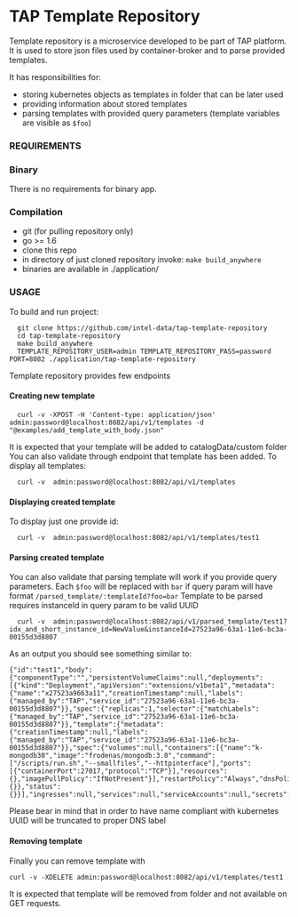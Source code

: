 # TAP Template Repository

Template repository is a microservice developed to be part of TAP platform. 
It is used to store json files used by container-broker and to parse provided templates.

It has responsibilities for:

* storing kubernetes objects as templates in folder that can be later used
* providing information about stored templates
* parsing templates with provided query parameters (template variables are visible as `$foo`)
 

### REQUIREMENTS

### Binary
There is no requirements for binary app.

### Compilation
* git (for pulling repository only)
* go >= 1.6
* clone this repo
* in directory of just cloned repository invoke: `make build_anywhere`
* binaries are available in ./application/

### USAGE

To build and run project:

```
  git clone https://github.com/intel-data/tap-template-repository
  cd tap-template-repository
  make build_anywhere
  TEMPLATE_REPOSITORY_USER=admin TEMPLATE_REPOSITORY_PASS=password PORT=8082 ./application/tap-template-repository
```

Template repository provides few endpoints

#### Creating new template 

```
  curl -v -XPOST -H 'Content-type: application/json' admin:password@localhost:8082/api/v1/templates -d "@examples/add_template_with_body.json"
```

It is expected that your template will be added to catalogData/custom folder
You can also validate through endpoint that template has been added.
To display all templates:

```
  curl -v  admin:password@localhost:8082/api/v1/templates
```

#### Displaying created template

To display just one provide id:

```
  curl -v  admin:password@localhost:8082/api/v1/templates/test1
```

#### Parsing created template

You can also validate that parsing template will work if you provide query parameters.
Each `$foo` will be replaced with `bar` if query param will have format `/parsed_template/:templateId?foo=bar`
Template to be parsed requires instanceId in query param to be valid UUID

```
  curl -v  admin:password@localhost:8082/api/v1/parsed_template/test1?idx_and_short_instance_id=NewValue&instanceId=27523a96-63a1-11e6-bc3a-00155d3d8807
```

As an output you should see something similar to:

```
{"id":"test1","body":{"componentType":"","persistentVolumeClaims":null,"deployments":[{"kind":"Deployment","apiVersion":"extensions/v1beta1","metadata":{"name":"x27523a9663a11","creationTimestamp":null,"labels":{"managed_by":"TAP","service_id":"27523a96-63a1-11e6-bc3a-00155d3d8807"}},"spec":{"replicas":1,"selector":{"matchLabels":{"managed_by":"TAP","service_id":"27523a96-63a1-11e6-bc3a-00155d3d8807"}},"template":{"metadata":{"creationTimestamp":null,"labels":{"managed_by":"TAP","service_id":"27523a96-63a1-11e6-bc3a-00155d3d8807"}},"spec":{"volumes":null,"containers":[{"name":"k-mongodb30","image":"frodenas/mongodb:3.0","command":["/scripts/run.sh","--smallfiles","--httpinterface"],"ports":[{"containerPort":27017,"protocol":"TCP"}],"resources":{},"imagePullPolicy":"IfNotPresent"}],"restartPolicy":"Always","dnsPolicy":"ClusterFirst","serviceAccountName":""}},"strategy":{}},"status":{}}],"ingresses":null,"services":null,"serviceAccounts":null,"secrets":null},"hooks":null}
```

Please bear in mind that in order to have name compliant with kubernetes UUID will be truncated to proper DNS label

#### Removing template

Finally you can remove template with

```
curl -v -XDELETE admin:password@localhost:8082/api/v1/templates/test1
```

It is expected that template will be removed from folder and not available on GET requests.
